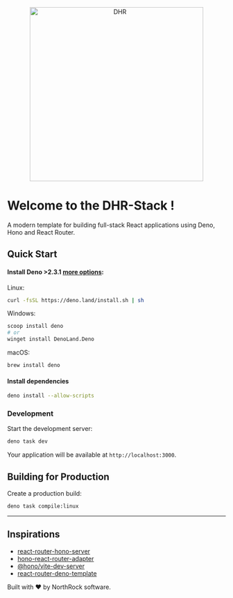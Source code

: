 <div align="center">
  <a href="https://northrock.software/">
    <img src="https://github.com/NorthRock-software/DHR-Stack/blob/main/docs/images/main.png" width="400" height="auto" alt="DHR" />
  </a>
</div>

# Welcome to the DHR-Stack !

A modern template for building full-stack React applications using Deno, Hono and React Router.

## Quick Start

#### Install Deno >2.3.1 [more options](https://docs.deno.com/runtime/getting_started/installation/):

Linux:

```bash
curl -fsSL https://deno.land/install.sh | sh
```

Windows:

```bash
scoop install deno
# or
winget install DenoLand.Deno
```

macOS:

```bash
brew install deno
```

#### Install dependencies

```bash
deno install --allow-scripts
```

### Development

Start the development server:

```bash
deno task dev
```

Your application will be available at `http://localhost:3000`.

## Building for Production

Create a production build:

```bash
deno task compile:linux
```

---

## Inspirations
- [react-router-hono-server](https://github.com/rphlmr/react-router-hono-server)
- [hono-react-router-adapter](https://github.com/yusukebe/hono-react-router-adapter)
- [@hono/vite-dev-server](https://github.com/honojs/vite-plugins/tree/main/packages/dev-server)
- [react-router-deno-template](https://github.com/redabacha/react-router-deno-template/tree/main)


Built with ❤️ by NorthRock software.
